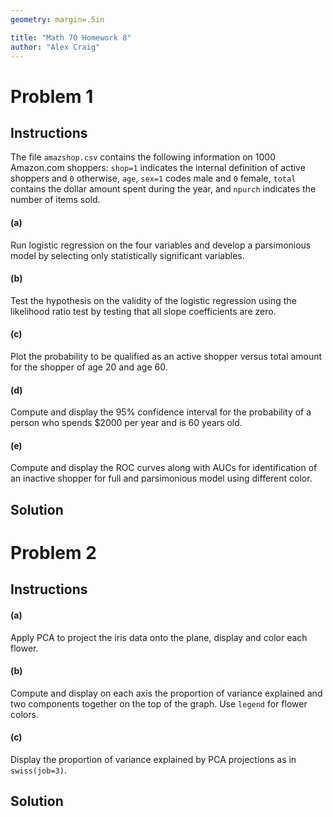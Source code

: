 ```yaml
---
geometry: margin=.5in

title: "Math 70 Homework 8"
author: "Alex Craig"
---
```


# Problem 1

## Instructions

The file `amazshop.csv` contains the following information on $1000$ Amazon.com shoppers: `shop=1` indicates the internal definition of active shoppers and `0` otherwise, `age`, `sex=1` codes male and `0` female, `total` contains the dollar amount spent during the year, and `npurch` indicates the number of items sold.

#### (a)

Run logistic regression on the four variables and develop a parsimonious model by selecting only statistically significant variables.

#### (b)

Test the hypothesis on the validity of the logistic regression using the likelihood ratio test by testing that all slope coefficients are zero.

#### (c)

Plot the probability to be qualified as an active shopper versus total amount for the shopper of age $20$ and age $60$.

#### (d)

Compute and display the $95\%$ confidence interval for the probability of a person who spends $\$2000$ per year and is $60$ years old.

#### (e)

Compute and display the ROC curves along with AUCs for identification of an inactive shopper for full and parsimonious model using different color.

## Solution

# Problem 2

## Instructions

#### (a)

Apply PCA to project the iris data onto the plane, display and color each flower.

#### (b)

Compute and display on each axis the proportion of variance explained and two components together on the top of the graph. Use `legend` for flower colors.

#### (c)

Display the proportion of variance explained by PCA projections as in `swiss(job=3)`.

## Solution